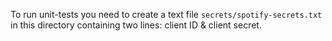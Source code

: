 To run unit-tests you need to create a text file `secrets/spotify-secrets.txt` in this directory containing two lines: client ID & client secret.
